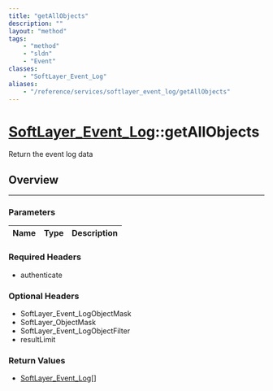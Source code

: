 ```yaml
---
title: "getAllObjects"
description: ""
layout: "method"
tags:
    - "method"
    - "sldn"
    - "Event"
classes:
    - "SoftLayer_Event_Log"
aliases:
    - "/reference/services/softlayer_event_log/getAllObjects"
---
```

# [SoftLayer_Event_Log](/reference/services/SoftLayer_Event_Log)::getAllObjects


Return the event log data


## Overview 


-----

### Parameters 
|Name | Type | Description |
| --- | --- | --- |


### Required Headers
* authenticate


### Optional Headers
* SoftLayer_Event_LogObjectMask
* SoftLayer_ObjectMask
* SoftLayer_Event_LogObjectFilter
* resultLimit

### Return Values
* <a href='/reference/datatypes/SoftLayer_Event_Log'>SoftLayer_Event_Log[] </a>




